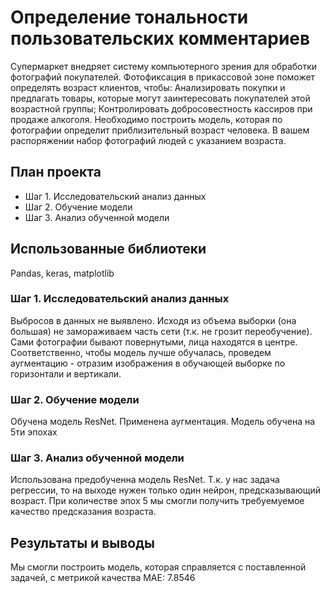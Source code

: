 # Определение тональности пользовательских комментариев
Cупермаркет внедряет систему компьютерного зрения для обработки фотографий покупателей. Фотофиксация в прикассовой зоне поможет определять возраст клиентов, чтобы:
Анализировать покупки и предлагать товары, которые могут заинтересовать покупателей этой возрастной группы;
Контролировать добросовестность кассиров при продаже алкоголя.
Необходимо построить модель, которая по фотографии определит приблизительный возраст человека. В вашем распоряжении набор фотографий людей с указанием возраста.
## План проекта
- Шаг 1. Исследовательский анализ данных
- Шаг 2. Обучение модели
- Шаг 3. Анализ обученной модели
## Использованные библиотеки
Pandas, keras, matplotlib

### Шаг 1. Исследовательский анализ данных
Выбросов в данных не выявлено. Исходя из объема выборки (она большая) не замораживаем часть сети (т.к. не грозит переобучение). Сами фотографии бывают повернутыми, лица находятся в центре. Соответственно, чтобы модель лучше обучалась, проведем аугментацию - отразим изображения в обучающей выборке по горизонтали и вертикали.
### Шаг 2. Обучение модели
Обучена модель ResNet. Применена аугментация. Модель обучена на 5ти эпохах
### Шаг 3. Анализ обученной модели 
Использована предобученна модель ResNet. Т.к. у нас задача регрессии, то на выходе нужен только один нейрон, предсказывающий возраст. При количестве эпох 5 мы смогли получить требуемуемое качество предсказания возраста.

## Результаты и выводы
Мы смогли построить модель, которая справляется с поставленной задачей, с метрикой качества MAE: 7.8546
